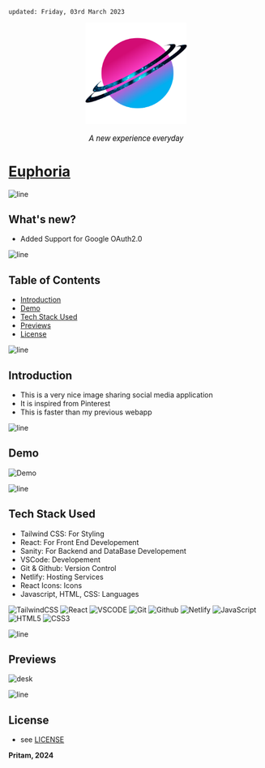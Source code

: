     updated: Friday, 03rd March 2023


<div align=center>
    <a href="https://euphoria-pritam.netlify.app">
        <img width=200 src="client/src/assets/icon.png" alt="Euphoria">
    </a>
    <p style="font-family: roboto, calibri; font-size:12pt; font-style:italic"> A new experience everyday </p>
</div>

# [Euphoria](https://euphoria-pritam.netlify.app)

![line]

## What's new?

-   Added Support for Google OAuth2.0

![line]

## Table of Contents

-   [Introduction](#introduction)
-   [Demo](#demo)
-   [Tech Stack Used](#tech-stack-used)
-   [Previews](#previews)
-   [License](#license)

![line]

## Introduction

-   This is a very nice image sharing social media application
-   It is inspired from Pinterest
-   This is faster than my previous webapp

![line]

## Demo
![Demo](assets/demo.gif)


![line]

## Tech Stack Used

-   Tailwind CSS: For Styling
-   React: For Front End Developement
-   Sanity: For Backend and DataBase Developement
-   VSCode: Developement
-   Git & Github: Version Control
-   Netlify: Hosting Services
-   React Icons: Icons
-   Javascript, HTML, CSS: Languages

![TailwindCSS](https://img.shields.io/badge/tailwindcss-%2338B2AC.svg?style=for-the-badge&logo=tailwind-css&logoColor=white) ![React](https://img.shields.io/badge/react-%2320232a.svg?style=for-the-badge&logo=react&logoColor=%2361DAFB) ![VSCODE](https://img.shields.io/badge/VSCode-%23007ACC.svg?style=for-the-badge&logo=visual-studio-code&logoColor=white) ![Git](https://img.shields.io/badge/git-%23F05033.svg?style=for-the-badge&logo=git&logoColor=white) ![Github](https://img.shields.io/badge/GitHub-%23121011.svg?style=for-the-badge&logo=github&logoColor=white)  ![Netlify](https://img.shields.io/badge/netlify-%23000000.svg?style=for-the-badge&logo=netlify&logoColor=#00C7B7) ![JavaScript](https://img.shields.io/badge/javascript-%23323330.svg?style=for-the-badge&logo=javascript&logoColor=%23F7DF1E) ![HTML5](https://img.shields.io/badge/html5-%23E34F26.svg?style=for-the-badge&logo=html5&logoColor=white) ![CSS3](https://img.shields.io/badge/css3-%231572B6.svg?style=for-the-badge&logo=css3&logoColor=white)

![line]

## Previews

![desk](https://user-images.githubusercontent.com/75939390/222775347-b6c1ef63-3fe8-46f5-b1b5-03a3317d38d5.png) 

![line]

## License

-   see [LICENSE]

**Pritam, 2024**

<!-- Links  -->

[license]: https://github.com/warmachine028/euphoria/blob/main/LICENSE
[website]: https://euphoria-pritam.netlify.app
[line]: https://user-images.githubusercontent.com/75939390/137615281-3a875960-92cc-407f-97fe-fd2319bdb252.png

